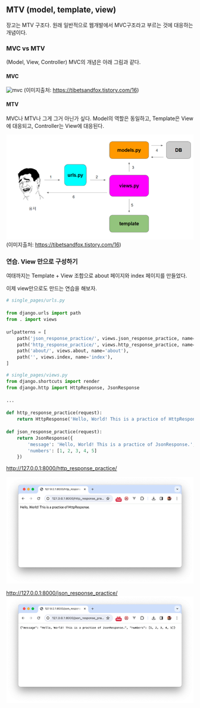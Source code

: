 ## MTV (model, template, view)
장고는 MTV 구조다. 원래 일반적으로 웹개발에서 MVC구조라고 부르는 것에 대응하는 개념이다. 

### MVC vs MTV
(Model, View, Controller)
MVC의 개념은 아래 그림과 같다. 

#### MVC
![mvc](imgs/mvc.png)
(이미지출처: https://tibetsandfox.tistory.com/16)

#### MTV
MVC나 MTV나 그게 그거 아닌가 싶다. Model의 역할은 동일하고, Template은 View에 대응되고, Controller는 View에 대응된다. 

![mtv](imgs/mtv_django.png)
(이미지출처: https://tibetsandfox.tistory.com/16)

### 연습. View 만으로 구성하기
여태까지는 Template + View 조합으로 about 페이지와 index 페이지를 만들었다. 

이제 view만으로도 만드는 연습을 해보자. 
```python
# single_pages/urls.py

from django.urls import path
from . import views

urlpatterns = [
    path('json_response_practice/', views.json_response_practice, name='json_response_practice'), # <--
    path('http_response_practice/', views.http_response_practice, name='http_response_practice'),  # <--
    path('about/', views.about, name='about'),
    path('', views.index, name='index'),
]

```

```python
# single_pages/views.py
from django.shortcuts import render
from django.http import HttpResponse, JsonResponse

...

def http_response_practice(request):
    return HttpResponse('Hello, World! This is a practice of HttpResponse.')

def json_response_practice(request):
    return JsonResponse({
        'message': 'Hello, World! This is a practice of JsonResponse.',
        'numbers': [1, 2, 3, 4, 5]
    })
```

http://127.0.0.1:8000/http_response_practice/

![http response practice](imgs/2024_0217_1513.png)

http://127.0.0.1:8000/json_response_practice/
![json response practice](imgs/2024_0217_1516.png)


